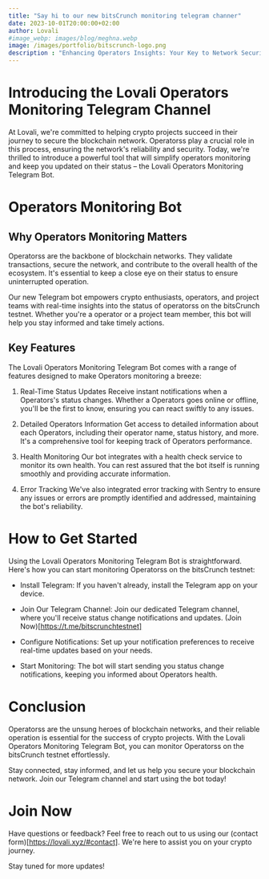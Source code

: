 ```yaml
---
title: "Say hi to our new bitsCrunch monitoring telegram channer"
date: 2023-10-01T20:00:00+02:00
author: Lovali
#image_webp: images/blog/meghna.webp
image: /images/portfolio/bitscrunch-logo.png
description : "Enhancing Operators Insights: Your Key to Network Security"
---
```


# Introducing the Lovali Operators Monitoring Telegram Channel
At Lovali, we're committed to helping crypto projects succeed in their journey to secure the blockchain network. Operatorss play a crucial role in this process, ensuring the network's reliability and security. Today, we're thrilled to introduce a powerful tool that will simplify operators monitoring and keep you updated on their status – the Lovali Operators Monitoring Telegram Bot.

# Operators Monitoring Bot

## Why Operators Monitoring Matters
Operatorss are the backbone of blockchain networks. They validate transactions, secure the network, and contribute to the overall health of the ecosystem. It's essential to keep a close eye on their status to ensure uninterrupted operation.

Our new Telegram bot empowers crypto enthusiasts, operators, and project teams with real-time insights into the status of operatorss on the bitsCrunch testnet. Whether you're a operator or a project team member, this bot will help you stay informed and take timely actions.

## Key Features
The Lovali Operators Monitoring Telegram Bot comes with a range of features designed to make Operators monitoring a breeze:

1. Real-Time Status Updates
Receive instant notifications when a Operators's status changes. Whether a Operators goes online or offline, you'll be the first to know, ensuring you can react swiftly to any issues.

2. Detailed Operators Information
Get access to detailed information about each Operators, including their operator name, status history, and more. It's a comprehensive tool for keeping track of Operators performance.

3. Health Monitoring
Our bot integrates with a health check service to monitor its own health. You can rest assured that the bot itself is running smoothly and providing accurate information.

4. Error Tracking
We've also integrated error tracking with Sentry to ensure any issues or errors are promptly identified and addressed, maintaining the bot's reliability.

# How to Get Started
Using the Lovali Operators Monitoring Telegram Bot is straightforward. Here's how you can start monitoring Operatorss on the bitsCrunch testnet:

- Install Telegram: If you haven't already, install the Telegram app on your device.

- Join Our Telegram Channel: Join our dedicated Telegram channel, where you'll receive status change notifications and updates. (Join Now)[https://t.me/bitscrunchtestnet]

- Configure Notifications: Set up your notification preferences to receive real-time updates based on your needs.

- Start Monitoring: The bot will start sending you status change notifications, keeping you informed about Operators health.

# Conclusion
Operatorss are the unsung heroes of blockchain networks, and their reliable operation is essential for the success of crypto projects. With the Lovali Operators Monitoring Telegram Bot, you can monitor Operatorss on the bitsCrunch testnet effortlessly.

Stay connected, stay informed, and let us help you secure your blockchain network. Join our Telegram channel and start using the bot today!

# Join Now

Have questions or feedback? Feel free to reach out to us using our (contact form)[https://lovali.xyz/#contact]. We're here to assist you on your crypto journey.

Stay tuned for more updates!